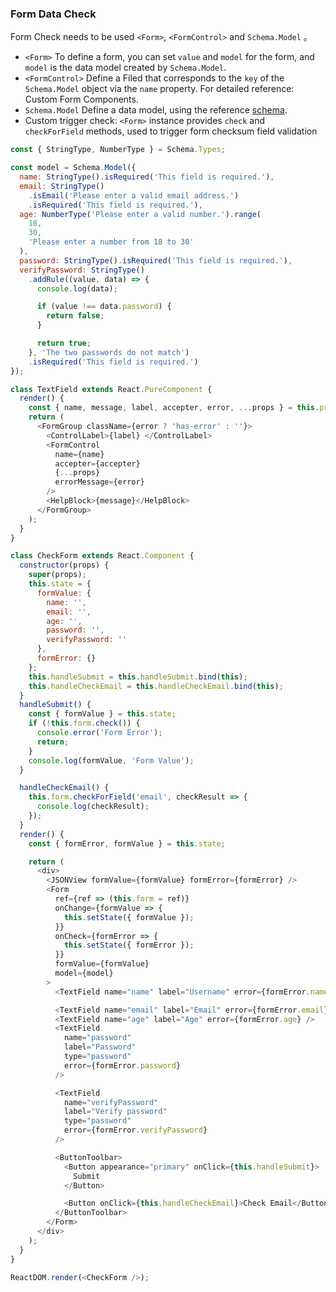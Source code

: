 ### Form Data Check

Form Check needs to be used `<Form>`, `<FormControl>` and `Schema.Model` 。

- `<Form>` To define a form, you can set `value` and `model` for the form, and `model` is the data model created by `Schema.Model`.
- `<FormControl>` Define a Filed that corresponds to the `key` of the `Schema.Model` object via the `name` property. For detailed reference: Custom Form Components.
- `Schema.Model` Define a data model, using the reference [schema](/components/schema).
- Custom trigger check: `<Form>` instance provides `check` and `checkForField` methods, used to trigger form checksum field validation

<!--start-code-->

```js
const { StringType, NumberType } = Schema.Types;

const model = Schema.Model({
  name: StringType().isRequired('This field is required.'),
  email: StringType()
    .isEmail('Please enter a valid email address.')
    .isRequired('This field is required.'),
  age: NumberType('Please enter a valid number.').range(
    18,
    30,
    'Please enter a number from 18 to 30'
  ),
  password: StringType().isRequired('This field is required.'),
  verifyPassword: StringType()
    .addRule((value, data) => {
      console.log(data);

      if (value !== data.password) {
        return false;
      }

      return true;
    }, 'The two passwords do not match')
    .isRequired('This field is required.')
});

class TextField extends React.PureComponent {
  render() {
    const { name, message, label, accepter, error, ...props } = this.props;
    return (
      <FormGroup className={error ? 'has-error' : ''}>
        <ControlLabel>{label} </ControlLabel>
        <FormControl
          name={name}
          accepter={accepter}
          {...props}
          errorMessage={error}
        />
        <HelpBlock>{message}</HelpBlock>
      </FormGroup>
    );
  }
}

class CheckForm extends React.Component {
  constructor(props) {
    super(props);
    this.state = {
      formValue: {
        name: '',
        email: '',
        age: '',
        password: '',
        verifyPassword: ''
      },
      formError: {}
    };
    this.handleSubmit = this.handleSubmit.bind(this);
    this.handleCheckEmail = this.handleCheckEmail.bind(this);
  }
  handleSubmit() {
    const { formValue } = this.state;
    if (!this.form.check()) {
      console.error('Form Error');
      return;
    }
    console.log(formValue, 'Form Value');
  }

  handleCheckEmail() {
    this.form.checkForField('email', checkResult => {
      console.log(checkResult);
    });
  }
  render() {
    const { formError, formValue } = this.state;

    return (
      <div>
        <JSONView formValue={formValue} formError={formError} />
        <Form
          ref={ref => (this.form = ref)}
          onChange={formValue => {
            this.setState({ formValue });
          }}
          onCheck={formError => {
            this.setState({ formError });
          }}
          formValue={formValue}
          model={model}
        >
          <TextField name="name" label="Username" error={formError.name} />

          <TextField name="email" label="Email" error={formError.email} />
          <TextField name="age" label="Age" error={formError.age} />
          <TextField
            name="password"
            label="Password"
            type="password"
            error={formError.password}
          />

          <TextField
            name="verifyPassword"
            label="Verify password"
            type="password"
            error={formError.verifyPassword}
          />

          <ButtonToolbar>
            <Button appearance="primary" onClick={this.handleSubmit}>
              Submit
            </Button>

            <Button onClick={this.handleCheckEmail}>Check Email</Button>
          </ButtonToolbar>
        </Form>
      </div>
    );
  }
}

ReactDOM.render(<CheckForm />);
```

<!--end-code-->
